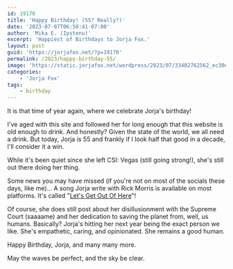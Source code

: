 ```yaml
---
id: 19170
title: 'Happy Birthday! (55? Really?)'
date: '2023-07-07T06:50:41-07:00'
author: 'Mika E. (Ipstenu)'
excerpt: 'Happiest of Birthdays to Jorja Fox.'
layout: post
guid: 'https://jorjafox.net/?p=19170'
permalink: /2023/happy-birthday-55/
image: 'https://static.jorjafox.net/wordpress/2023/07/33402762562_ec30e2ba9d_k.jpg'
categories:
    - 'Jorja Fox'
tags:
    - birthday
---
```


It is that time of year again, where we celebrate Jorja's birthday!

I've aged with this site and followed her for long enough that this website is old enough to drink. And honestly? Given the state of the world, we all need a drink. But today, Jorja is 55 and frankly if I look half that good in a decade, I'll consider it a win.

While it's been quiet since she left CSI: Vegas (still going strong!), she's still out there doing her thing.

Some news you may have missed (if you're not on most of the socials these days, like me)... A song Jorja write with Rick Morris is available on most platforms. It's called "<a href="https://artists.landr.com/055120374494?fbclid=IwAR2QprqcqQIxaJwoCWOz0TuGUiRYN4QeLvXDMMtwLLle3HNiIXExLxd12NE">Let's Get Out Of Here</a>"!

Of course, she does still post about her disillusionment with the Supreme Court (saaaame) and her dedication to saving the planet from, well, us humans. Basically? Jorja's hitting her next year being the exact person we like. She's empathetic, caring, and opinionated. She remains a good human.

Happy Birthday, Jorja, and many many more.

May the waves be perfect, and the sky be clear.

